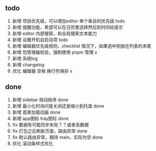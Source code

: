 ## todo

1. 新增 项目优先级，可以增加editor 单个条目的优先级 todo
2. 新增 提醒功能，希望可以在日历里选择然后到时间给提示
3. 新增 editor 内部搜索，和全局搜索文本能力
4. 新增 设置开机自启动项 todo
5. 新增 编辑器优先级规则，checklist 情况下，如果选中则放在列表的末尾
6. 新增 包管理器校验，强制使用 pnpm 管理 x
7. 新增 系统log
8. 新增 changelog
9. 优化 编辑器 空格 换行符保存 x

## done

1.  新增 sidebar 拖动排序 done
2.  新增 最小化时询问是关闭还是缩小到托盘 done
3.  新增 首屏加载动画 done
4.  新增 app图标 tray图标 done
5.  fix 数据有可能同步失败？？或者丢数据
6.  fix 打包之后刷新页面，路由异常 done
7.  fix 默认路由异常，期待 main，实际为空 done
8.  优化 滚动条样式优化
